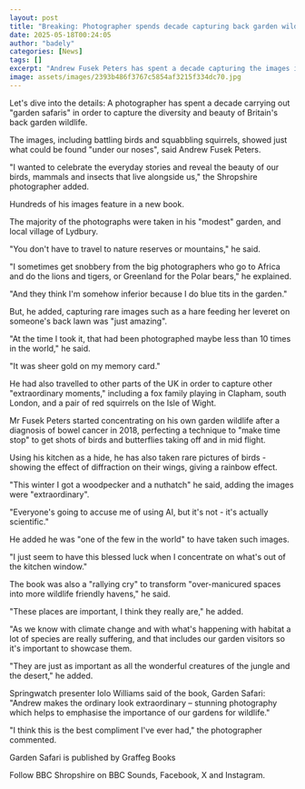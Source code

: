 ```yaml
---
layout: post
title: "Breaking: Photographer spends decade capturing back garden wildlife"
date: 2025-05-18T00:24:05
author: "badely"
categories: [News]
tags: []
excerpt: "Andrew Fusek Peters has spent a decade capturing the images in a celebration of Britain's wildife."
image: assets/images/2393b486f3767c5854af3215f334dc70.jpg
---
```


Let's dive into the details: A photographer has spent a decade carrying out "garden safaris" in order to capture the diversity and beauty of Britain's back garden wildlife.

The images, including battling birds and squabbling squirrels, showed just what could be found "under our noses", said Andrew Fusek Peters. 

"I wanted to celebrate the everyday stories and reveal the beauty of our birds, mammals and insects that live alongside us," the Shropshire photographer added. 

Hundreds of his images feature in a new book.

The majority of the photographs were taken in his "modest" garden, and local village of Lydbury. 

"You don't have to travel to nature reserves or mountains," he said.  

"I sometimes get snobbery from the big photographers who go to Africa and do the lions and tigers, or Greenland for the Polar bears," he explained. 

"And they think I'm somehow inferior because I do blue tits in the garden."

But, he added, capturing rare images such as a hare feeding her leveret on someone's back lawn was "just amazing".

"At the time I took it, that had been photographed maybe less than 10 times in the world," he said.

"It was sheer gold on my memory card."

He had also travelled to other parts of the UK in order to capture other "extraordinary moments," including a fox family playing in Clapham, south London, and a pair of red squirrels on the Isle of Wight. 

Mr Fusek Peters started concentrating on his own garden wildlife after a diagnosis of bowel cancer in 2018, perfecting a technique to "make time stop" to get shots of birds and butterflies taking off and in mid flight. 

Using his kitchen as a hide, he has also taken rare pictures of birds - showing the effect of diffraction on their wings, giving a rainbow effect. 

"This winter I got a woodpecker and a nuthatch" he said, adding the images were "extraordinary".

"Everyone's going to accuse me of using AI, but it's not - it's actually scientific."

He added he was "one of the few in the world" to have taken such images.

"I just seem to have this blessed luck when I concentrate on what's out of the kitchen window."

The book was also a "rallying cry" to transform "over-manicured spaces into more wildlife friendly havens," he said. 

"These places are important, I think they really are," he added. 

"As we know with climate change and with what's happening with habitat a lot of species are really suffering, and that includes our garden visitors so it's important to showcase them. 

"They are just as important as all the wonderful creatures of the jungle and the desert," he added. 

Springwatch presenter Iolo Williams said of the book, Garden Safari: "Andrew makes the ordinary look extraordinary – stunning photography which helps to emphasise the importance of our gardens for wildlife."

"I think this is the best compliment I've ever had," the photographer commented. 

Garden Safari is published by Graffeg Books

Follow BBC Shropshire on BBC Sounds, Facebook, X and Instagram. 


